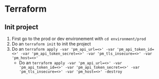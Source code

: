 # Terraform

## Init project
1. First go to the prod or dev environement with `cd environment/prod`
2. Do an `terraform init` to init the project
3. Do an `terraform apply -var 'pm_api_url=<>' -var 'pm_api_token_id=<>' -var 'pm_api_token_secret=<>' -var 'pm_tls_insecure=<>' -var 'pm_host=<>'`
    - Do an `terraform apply -var 'pm_api_url=<>' -var 'pm_api_token_id=<>' -var 'pm_api_token_secret=<>' -var 'pm_tls_insecure=<>' -var 'pm_host=<>' -destroy ` 